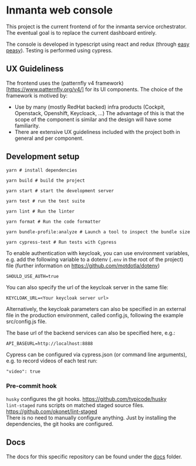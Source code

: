 # Inmanta web console

This project is the current frontend of for the inmanta service orchestrator. The eventual goal is to replace the current dashboard entirely.

The console is developed in typescript using react and redux (through [easy peasy](https://easy-peasy.now.sh/)). Testing is performed using cypress.

## UX Guideliness

The frontend uses the (patternfly v4 framework)[https://www.patternfly.org/v4/] for its UI components. The choice of the framework is motived by:

- Use by many (mostly RedHat backed) infra products (Cockpit, Openstack, Openshift, Keycloack, ...) The advantage of this is that the scope of the component is similar and the design will have some familiarity.
- There are extensive UX guideliness included with the project both in general and per component.

## Development setup

    yarn # install dependencies

    yarn build # build the project

    yarn start # start the development server

    yarn test # run the test suite

    yarn lint # Run the linter

    yarn format # Run the code formatter

    yarn bundle-profile:analyze # Launch a tool to inspect the bundle size

    yarn cypress-test # Run tests with Cypress

To enable authentication with keycloak, you can use environment variables, e.g. add the following variable to a dotenv (`.env` in the root of the project) file (further information on <https://github.com/motdotla/dotenv>)

    SHOULD_USE_AUTH=true

You can also specify the url of the keycloak server in the same file:

    KEYCLOAK_URL=<Your keycloak server url>

Alternatively, the keycloak parameters can also be specified in an external file in the production environment, called config.js, following the example src/config.js file.

The base url of the backend services can also be specified here, e.g.:

    API_BASEURL=http://localhost:8888

Cypress can be configured via cypress.json (or command line arguments), e.g. to record videos of each test run:

    "video": true

### Pre-commit hook

`husky` configures the git hooks. https://github.com/typicode/husky  
`lint-staged` runs scripts on matched staged source files. https://github.com/okonet/lint-staged  
There is no need to manually configure anything. Just by installing the dependencies, the git hooks are configured.

## Docs

The docs for this specific repository can be found under the [docs](./docs/index.md) folder.
